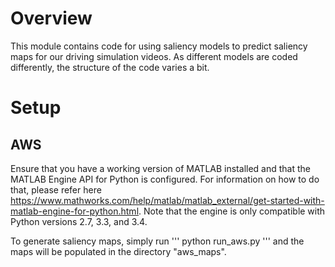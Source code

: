 # Overview

This module contains code for using saliency models to predict saliency maps for our driving simulation videos. As different models
are coded differently, the structure of the code varies a bit.

# Setup

## AWS

Ensure that you have a working version of MATLAB installed and that the MATLAB Engine API for Python is configured. For information on how to do
that, please refer here https://www.mathworks.com/help/matlab/matlab_external/get-started-with-matlab-engine-for-python.html. Note that the engine is 
only compatible with Python versions 2.7, 3.3, and 3.4. 

To generate saliency maps, simply run
'''
python run_aws.py
'''
and the maps will be populated in the directory "aws_maps".